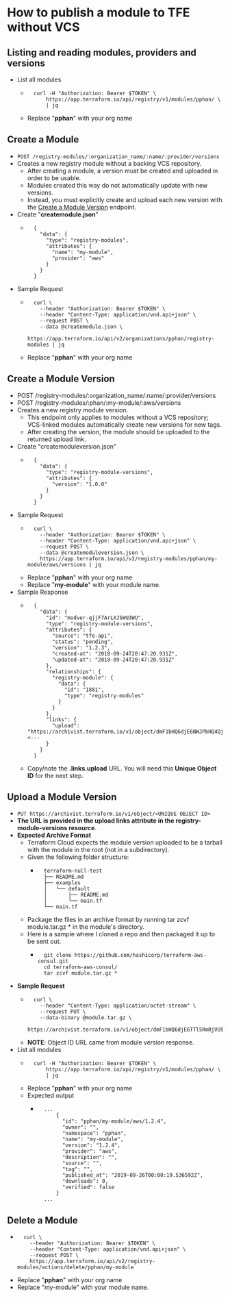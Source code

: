 # How to publish a module to TFE without VCS  
  
## **Listing and reading modules, providers and versions**  
  
* List all modules  
    * ```  
        curl -H "Authorization: Bearer $TOKEN" \  
            https://app.terraform.io/api/registry/v1/modules/pphan/ \  
            | jq  
    * Replace "**pphan**" with your org name  
  
## Create a Module  
  
* `POST /registry-modules/:organization_name/:name/:provider/versions`  
* Creates a new registry module without a backing VCS repository.  
    * After creating a module, a version must be created and uploaded in order to be usable.  
    * Modules created this way do not automatically update with new versions.  
    * Instead, you must explicitly create and upload each new version with the [<u>Create a Module Version][1]</u> endpoint.  
* Create "**createmodule.json**"  
    * ```  
        {  
          "data": {  
            "type": "registry-modules",  
            "attributes": {  
              "name": "my-module",  
              "provider": "aws"  
            }  
          }  
        }  
  
* Sample Request  
    * ```  
        curl \  
          --header "Authorization: Bearer $TOKEN" \  
          --header "Content-Type: application/vnd.api+json" \  
          --request POST \  
          --data @createmodule.json \  
          https://app.terraform.io/api/v2/organizations/pphan/registry-modules | jq  
  
    * Replace "**pphan**" with your org name  
  
## **Create a Module Version**  
  
* POST /registry-modules/:organization_name/:name/:provider/versions  
* POST /registry-modules/:phan/:my-module/:aws/versions  
* Creates a new registry module version.  
    * This endpoint only applies to modules without a VCS repository; VCS-linked modules automatically create new versions for new tags.  
    * After creating the version, the module should be uploaded to the returned upload link.  
* Create "createmoduleversion.json"  
    * ```  
        {  
          "data": {  
            "type": "registry-module-versions",  
            "attributes": {  
              "version": "1.0.0"  
            }  
          }  
        }  
  
* Sample Request  
    * ```  
        curl \  
          --header "Authorization: Bearer $TOKEN" \  
          --header "Content-Type: application/vnd.api+json" \  
          --request POST \  
          --data @createmoduleversion.json \  
          https://app.terraform.io/api/v2/registry-modules/pphan/my-module/aws/versions | jq  
  
    * Replace "**pphan**" with your org name  
    * Replace "**my-module**" with your module name.  
* Sample Response  
    * ```  
        {  
          "data": {  
            "id": "modver-qjjF7ArLXJSWU3WU",  
            "type": "registry-module-versions",  
            "attributes": {  
              "source": "tfe-api",  
              "status": "pending",  
              "version": "1.2.3",  
              "created-at": "2018-09-24T20:47:20.931Z",  
              "updated-at": "2018-09-24T20:47:20.931Z"  
            },  
            "relationships": {  
              "registry-module": {  
                "data": {  
                  "id": "1881",  
                  "type": "registry-modules"  
                }  
              }  
            },  
            "links": {  
              "upload": "https://archivist.terraform.io/v1/object/dmF1bHQ6djE6NWJPbHQ4QjV4R1ox..."   <---  
            }  
          }  
        }  
  
    * Copy/note the **.links.upload** URL. You will need this **Unique Object ID** for the next step.  
  
## **Upload a Module Version**  
  
* `PUT https://archivist.terraform.io/v1/object/<UNIQUE OBJECT ID>`  
* **The URL is provided in the upload links attribute in the registry-module-versions resource**.  
* **Expected Archive Format**  
    * Terraform Cloud expects the module version uploaded to be a tarball with the module in the root (not in a subdirectory).  
    * Given the following folder structure:  
        * ```  
            terraform-null-test  
            ├── README.md  
            ├── examples  
            │   └── default  
            │       ├── README.md  
            │       └── main.tf  
            └── main.tf  
  
    * Package the files in an archive format by running tar zcvf module.tar.gz * in the module's directory.  
    * Here is a sample where I cloned a repo and then packaged it up to be sent out.  
        * ```  
            git clone https://github.com/hashicorp/terraform-aws-consul.git  
            cd terraform-aws-consul/  
            tar zcvf module.tar.gz *  
  
* **Sample Request**  
    * ```  
        curl \  
          --header "Content-Type: application/octet-stream" \  
          --request PUT \  
          --data-binary @module.tar.gz \  
        https://archivist.terraform.io/v1/object/dmF1bHQ6djE6TTl5RmRjVU9xd1NLMHV5aWIzVFpnQ1FRbjRQQnA4K2hNZFNRa2psNXJrVGNTc0hoVmFWOVJZcnlmK0dNVFhoeUt0SHM2VnkvQnpmcDFjUWVpNm5pQk9BTjRUS1g4OUZENGtOQ055UW56SisvZXBTbXNGTEpIckZ6OERQVU1aYUxzbWR0L2Nkbjk1VGZGZmhIaW5DaGRRVWJ3MGljanVYSGdOOVhMcml4MkoxeFFFdE1xeGp4MnlDZkpEcmlhSE5pbGV0Q2NuRS8wYWlyMEZ5em5NNlVqbWxDNUoxcTJLRDZWMS9pMk0zSGFKU1FZR0pyN3dEZ1l2bzlqUUZpdGxvMS9YSlhmSk51TGljUVdDWEFnVXppb09pL0tNVjlZWVJPV092aUExVzkyUT09  
  
    * **NOTE**: Object ID URL came from module version response.  
* List all modules  
    * ```  
        curl -H "Authorization: Bearer $TOKEN" \  
            https://app.terraform.io/api/registry/v1/modules/pphan/ \  
            | jq  
  
    * Replace "**pphan**" with your org name  
    * Expected output  
        * ```  
            ...  
                {  
                  "id": "pphan/my-module/aws/1.2.4",  
                  "owner": "",  
                  "namespace": "pphan",  
                  "name": "my-module",  
                  "version": "1.2.4",  
                  "provider": "aws",  
                  "description": "",  
                  "source": "",  
                  "tag": "",  
                  "published_at": "2019-09-26T00:00:19.536592Z",  
                  "downloads": 0,  
                  "verified": false  
                }  
            ...  
  
## Delete a Module  
  
* ```  
    curl \  
      --header "Authorization: Bearer $TOKEN" \  
      --header "Content-Type: application/vnd.api+json" \  
      --request POST \  
      https://app.terraform.io/api/v2/registry-modules/actions/delete/pphan/my-module  
  
* Replace "**pphan**" with your org name  
* Replace "my-module" with your module name.  
  
[1]: https://www.terraform.io/docs/cloud/api/modules.html#create-a-module-version  
